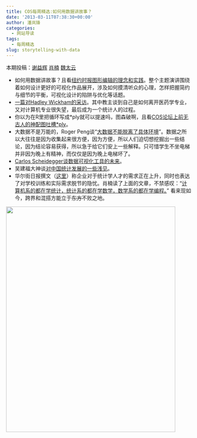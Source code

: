 ```yaml
---
title: COS每周精选:如何用数据讲故事？
date: '2013-03-11T07:38:30+00:00'
author: 潘岚锋
categories:
  - 网站导读
tags:
  - 每周精选
slug: storytelling-with-data
---
```


本期投稿：[谢益辉](http://yihui.name/) [肖楠](http://www.road2stat.com/) [魏太云](http://taiyun.cos.name/)

  * 如何用数据讲故事？且看[纽约时报图形编辑的理念和实践](http://style.org/tapestry/)。整个主题演讲围绕着如何设计更好的可视化作品展开，涉及如何摸清听众的心理，怎样把握简约与细节的平衡，可视化设计的陷阱与优化等话题。
  * [一篇对Hadley Wickham的采访](http://www.analyticstory.com/hadley-wickham/)。其中教主谈到自己是如何离开医药学专业，又对计算机专业很失望，最后成为一个统计人的过程。
  * 你以为在R里把循环写成*ply就可以提速吗，图森破啊，且看[COS论坛上前无古人的神配图吐槽*ply](https://cos.name/cn/topic/109551)。
  * 大数据不是万能的，Roger Peng谈“[大数据不能脱离了具体环境](http://simplystatistics.org/2013/03/04/big-data-context-bad/)”。数据之所以大往往是因为收集起来很方便，因为方便，所以人们迫切想挖掘出一些结论，因为结论容易获得，所以急于给它们安上一些解释。只可惜学生不坐电梯并非因为晚上有精神，而仅仅是因为晚上电梯坏了。
  * [Carlos Scheidegger谈数据可视化工具的未来](http://blog.visual.ly/the-future-of-data-visualization-tools/)。
  * 吴建福大神谈[对中国统计发展的一些浅见](http://v.youku.com/v_show/id_XNTI0MDE2NzQw.html)。
  * 华尔街日报撰文（[这里](http://blogs.wsj.com/numbersguy/the-upbeat-stats-on-statistics-1216/)）称企业对于统计学人才的需求正在上升，同时也表达了对学校训练和实际需求脱节的隐忧。肖楠读了上面的文章，不禁感叹：“[计算机系的都在学统计，<wbr />统计系的都在学数学，数学系的都在学编程。](https://twitter.com/cos_name/status/309466207835262976)” 看来现如今，跨界和混搭方能立于<span style="text-decoration: line-through;">东方</span>不败之地。

<img class="alignnone" alt="" src="http://i.imgur.com/PPtXn.jpg" width="460" height="612" />
